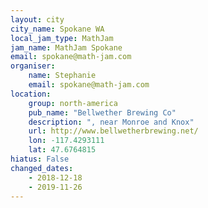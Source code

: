```yaml
---
layout: city
city_name: Spokane WA
local_jam_type: MathJam
jam_name: MathJam Spokane
email: spokane@math-jam.com
organiser:
    name: Stephanie
    email: spokane@math-jam.com
location:
    group: north-america
    pub_name: "Bellwether Brewing Co"
    description: ", near Monroe and Knox"
    url: http://www.bellwetherbrewing.net/
    lon: -117.4293111
    lat: 47.6764815
hiatus: False
changed_dates:
    - 2018-12-18
    - 2019-11-26
---
```

